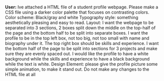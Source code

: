 
**User:**
Ive attached a HTML file of a student profile webpage. Please make a CSS file using a darker color palette that focuses on contrasting colors. Color scheme: Black/gray and white Typography style: something aesthetically pleasing and easy to read. Layout: I want the webpage to be separated into 3 sections, 2 boxes split down the middle on the top-half of the page and the bottom half to be split into separate boxes. I want the profile to be in the top left box, not too big, not too small with name and biography under it. The top right box should be skills and experience. I want the bottom half of the page to be split into sections for 3 projects and make sure they are evenly spaced out. I would like the profile to have a white background while the skills and experience to have a black background while the text is white. Design Element: please give the profile picture some simple animation, to make it stand out. Do not make any changes to the HTML file at all

